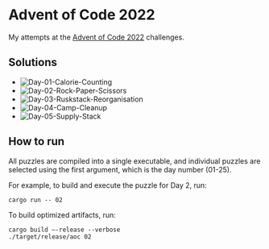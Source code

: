 # Advent of Code 2022

My attempts at the [Advent of Code 2022](https://adventofcode.com/2022) challenges.

## Solutions

* ![Day-01-Calorie-Counting](https://github.com/aroralanuk/aoc2022/actions/workflows/Day-01.yml/badge.svg?branch=main)
* ![Day-02-Rock-Paper-Scissors](https://github.com/aroralanuk/aoc2022/actions/workflows/Day-02.yml/badge.svg?branch=main)
* ![Day-03-Ruskstack-Reorganisation](https://github.com/aroralanuk/aoc2022/actions/workflows/Day-03.yml/badge.svg?branch=main)
* ![Day-04-Camp-Cleanup](https://github.com/aroralanuk/aoc2022/actions/workflows/Day-04.yml/badge.svg?branch=main)
* ![Day-05-Supply-Stack](https://github.com/aroralanuk/aoc2022/actions/workflows/Day-05.yml/badge.svg?branch=main)

## How to run

All puzzles are compiled into a single executable, and individual puzzles are selected using the first argument, which is the day number (01-25).

For example, to build and execute the puzzle for Day 2, run:

```shell
cargo run -- 02
```

To build optimized artifacts, run:

```shell
cargo build –-release --verbose
./target/release/aoc 02
```
